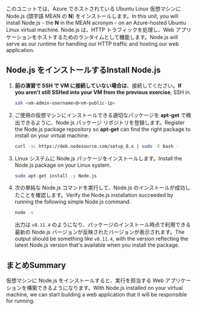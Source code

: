 <span data-ttu-id="46f71-101">このユニットでは、Azure でホストされている Ubuntu Linux 仮想マシンに Node.js (頭字語 MEAN の **N**) をインストールします。</span><span class="sxs-lookup"><span data-stu-id="46f71-101">In this unit, you will install Node.js - the **N** in the MEAN acronym - on an Azure-hosted Ubuntu Linux virtual machine.</span></span> <span data-ttu-id="46f71-102">Node.js は、HTTP トラフィックを処理し、Web アプリケーションをホストするためのランタイムとして機能します。</span><span class="sxs-lookup"><span data-stu-id="46f71-102">Node.js will serve as our runtime for handling our HTTP traffic and hosting our web application.</span></span>

## <a name="install-nodejs"></a><span data-ttu-id="46f71-103">Node.js をインストールする</span><span class="sxs-lookup"><span data-stu-id="46f71-103">Install Node.js</span></span>

1. <span data-ttu-id="46f71-104">**前の演習で SSH で VM に接続していない場合は**、接続してください。</span><span class="sxs-lookup"><span data-stu-id="46f71-104">**If you aren't still SSHed into your VM from the previous exercise**, SSH in.</span></span>

    ```bash
    ssh <vm-admin-username>@<vm-public-ip>
    ```

1. <span data-ttu-id="46f71-105">ご使用の仮想マシンにインストールできる適切なパッケージを **apt-get** で検出できるように、Node.js パッケージ リポジトリを登録します。</span><span class="sxs-lookup"><span data-stu-id="46f71-105">Register the Node.js package repository so **apt-get** can find the right package to install on your virtual machine.</span></span>

    ```bash
    curl -sL https://deb.nodesource.com/setup_8.x | sudo -E bash -
    ```

1. <span data-ttu-id="46f71-106">Linux システムに Node.js パッケージをインストールします。</span><span class="sxs-lookup"><span data-stu-id="46f71-106">Install the Node.js package on your Linux system.</span></span>

    ```bash
    sudo apt-get install -y Node.js
    ```

1. <span data-ttu-id="46f71-107">次の単純な Node.js コマンドを実行して、Node.js のインストールが成功したことを確認します。</span><span class="sxs-lookup"><span data-stu-id="46f71-107">Verify the Node.js installation succeeded by running the following simple Node.js command.</span></span>

    ```bash
    node -v
    ```

    <span data-ttu-id="46f71-108">出力は `v8.11.4` のようになり、パッケージのインストール時点で利用できる最新の Node.js バージョンが反映されたバージョンが表示されます。</span><span class="sxs-lookup"><span data-stu-id="46f71-108">The output should be something like `v8.11.4`, with the version reflecting the latest Node.js version that's available when you install the package.</span></span>

## <a name="summary"></a><span data-ttu-id="46f71-109">まとめ</span><span class="sxs-lookup"><span data-stu-id="46f71-109">Summary</span></span>

<span data-ttu-id="46f71-110">仮想マシンに Node.js をインストールすると、実行を担当する Web アプリケーションを構築できるようになります。</span><span class="sxs-lookup"><span data-stu-id="46f71-110">With Node.js installed on your virtual machine, we can start building a web application that it will be responsible for running.</span></span>